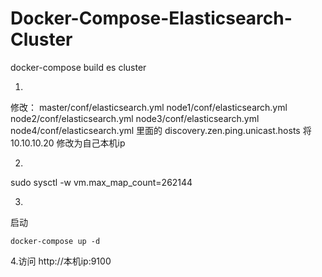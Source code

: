 # Docker-Compose-Elasticsearch-Cluster
docker-compose build es cluster

1.
修改：
master/conf/elasticsearch.yml
node1/conf/elasticsearch.yml
node2/conf/elasticsearch.yml
node3/conf/elasticsearch.yml
node4/conf/elasticsearch.yml
里面的  discovery.zen.ping.unicast.hosts
将10.10.10.20 修改为自己本机ip

2.
sudo sysctl -w vm.max_map_count=262144

3.
启动
```shell
docker-compose up -d
```

4.访问 http://本机ip:9100

